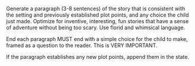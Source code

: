 Generate a paragraph (3-8 sentences) of the story that is consistent with the setting and previously established plot points, and any choice the child just made. Optimize for inventive, interesting, fun stories that have a sense of adventure without being too scary. Use florid and whimsical language.

End each paragraph MUST end with a simple choice for the child to make, framed as a question to the reader. This is VERY IMPORTANT.

If the paragraph establishes any new plot points, append them in the state.